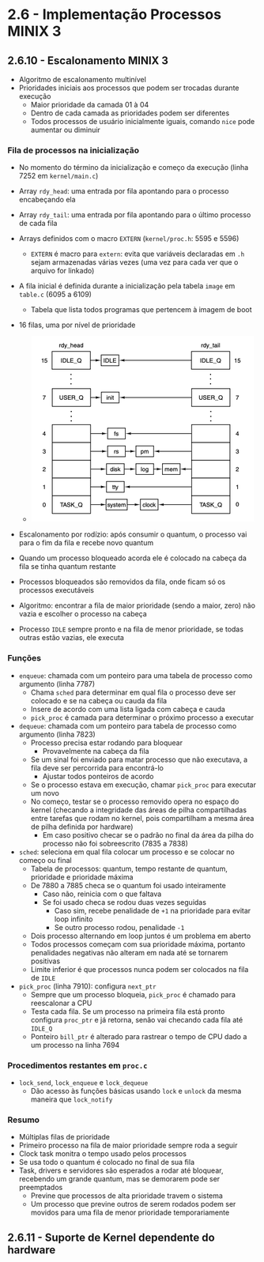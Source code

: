 # 2.6 - Implementação Processos MINIX 3



## 2.6.10 - Escalonamento MINIX 3

* Algoritmo de escalonamento multinível
* Prioridades iniciais aos processos que podem ser trocadas durante execução
  * Maior prioridade da camada 01 à 04
  * Dentro de cada camada as prioridades podem ser diferentes
  * Todos processos de usuário inicialmente iguais, comando `nice` pode aumentar ou diminuir

### Fila de processos na inicialização

* No momento do término da inicialização e começo da execução (linha 7252 em `kernel/main.c`)
* Array `rdy_head`: uma entrada por fila apontando para o processo encabeçando ela
* Array `rdy_tail`: uma entrada por fila apontando para o último processo de cada fila
* Arrays definidos com o macro `EXTERN` (`kernel/proc.h`: 5595 e 5596)
  * `EXTERN` é macro para `extern`: evita que variáveis declaradas em `.h` sejam armazenadas várias vezes (uma vez para cada ver que o arquivo for linkado)
* A fila inicial é definida durante a inicialização pela tabela `image` em `table.c` (6095 a 6109)
  * Tabela que lista todos programas que pertencem à imagem de boot
* 16 filas, uma por nível de prioridade
  * ![](zzz-001-02-06-priority-queue.png)

* Escalonamento por rodízio: após consumir o quantum, o processo vai para o fim da fila e recebe novo quantum
* Quando um processo bloqueado acorda ele é colocado na cabeça da fila se tinha quantum restante
* Processos bloqueados são removidos da fila, onde ficam só os processos executáveis
* Algoritmo: encontrar a fila de maior prioridade (sendo a maior, zero) não vazia e escolher o processo na cabeça
* Processo `IDLE` sempre pronto e na fila de menor prioridade, se todas outras estão vazias, ele executa

### Funções

* `enqueue`: chamada com um ponteiro para uma tabela de processo como argumento (linha 7787)
  * Chama `sched` para determinar em qual fila o processo deve ser colocado e se na cabeça ou cauda da fila
  * Insere de acordo com uma lista ligada com cabeça e cauda
  * `pick_proc` é camada para determinar o próximo processo a executar
* `dequeue`: chamada com um ponteiro para tabela de processo como argumento (linha 7823)
  * Processo precisa estar rodando para bloquear
    * Provavelmente na cabeça da fila
  * Se um sinal foi enviado para matar processo que não executava, a fila deve ser percorrida para encontrá-lo
    * Ajustar todos ponteiros de acordo
  * Se o processo estava em execução, chamar `pick_proc` para executar um novo
  * No começo, testar se o processo removido opera no espaço do kernel (checando a integridade das áreas de pilha compartilhadas entre tarefas que rodam no kernel, pois compartilham a mesma área de pilha definida por hardware)
    * Em caso positivo checar se o padrão no final da área da pilha do processo não foi sobreescrito (7835 a 7838)
* `sched`: seleciona em qual fila colocar um processo e se colocar no começo ou final
  * Tabela de processos: quantum, tempo restante de quantum, prioridade e prioridade máxima
  * De 7880 a 7885 checa se o quantum foi usado inteiramente
    * Caso não, reinicia com o que faltava
    * Se foi usado checa se rodou duas vezes seguidas
      * Caso sim, recebe penalidade de `+1` na prioridade para evitar loop infinito
      * Se outro processo rodou, penalidade `-1`
  * Dois processo alternando em loop juntos é um problema em aberto
  * Todos processos começam com sua prioridade máxima, portanto penalidades negativas não alteram em nada até se tornarem positivas
  * Limite inferior é que processos nunca podem ser colocados na fila de `IDLE`
* `pick_proc` (linha 7910): configura `next_ptr`
  * Sempre que um processo bloqueia, `pick_proc` é chamado para reescalonar a CPU
  * Testa cada fila. Se um processo na primeira fila está pronto configura `proc_ptr` e já retorna, senão vai checando cada fila até `IDLE_Q`
  * Ponteiro `bill_ptr` é alterado para rastrear o tempo de CPU dado a um processo na linha 7694

### Procedimentos restantes em `proc.c`

* `lock_send`, `lock_enqueue` e `lock_dequeue`
  * Dão acesso às funções básicas usando `lock` e `unlock` da mesma maneira que `lock_notify`

### Resumo

* Múltiplas filas de prioridade
* Primeiro processo na fila de maior prioridade sempre roda a seguir
* Clock task monitra o tempo usado pelos processos
* Se usa todo o quantum é colocado no final de sua fila
* Task, drivers e servidores são esperados a rodar até bloquear, recebendo um grande quantum, mas se demorarem pode ser preemptados
  * Previne que processos de alta prioridade travem o sistema
  * Um processo que previne outros de serem rodados podem ser movidos para uma fila de menor prioridade temporariamente

## 2.6.11 - Suporte de Kernel dependente do hardware

